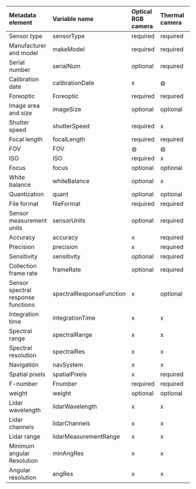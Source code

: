 |**Metadata element**|**Variable name**|**Optical RGB camera**|**Thermal camera**|**Point spectrometer**|**Imaging spectrometer**|**LiDAR**|
|:------|:------|:------|:------|:------|:------|:------|
|Sensor type|sensorType|required|required|required|required|required|
|Manufacturer and model|makeModel|required|required|required|required|required|
|Serial number|serialNum|optional|required|required|required|required|
|Calibration date|calibrationDate|x|◍|&#9677;|&#9677;|&#9677;|
|Foreoptic|Foreoptic|required|required|required|required|x|
|Image area and size|imageSize|optional|optional|x|x|x|
|Shutter speed|shutterSpeed|required|x|x|x|x|
|Focal length|focalLength|required|required|x|x|x|
|FOV|FOV|&#9677;|&#9677;|&#9677;|&#9677;|required|
|ISO|ISO|required|x|x|x|x|
|Focus|focus|optional|optional|x|optional|x|
|White balance|whiteBalance|optional|x|x|x|x|
|Quantization|quant|optional|optional|optional|optional|x|
|File format|fileFormat|required|required|required|required|required|
|Sensor measurement units|sensorUnits|optional|required|required|required|optional|
|Accuracy|accuracy|x|required|required|required|required|
|Precision|precision|x|required|required|required|required|
|Sensitivity|sensitivity|optional|required|required|required|optional|
|Collection frame rate|frameRate|optional|required|x|required|required|
|Sensor spectral response functions|spectralResponseFunction|x|optional|optional|optional|x|
|Integration time|integrationTime|x|x|optional|optional|x|
|Spectral range|spectralRange|x|x|optional|optional|x|
|Spectral resolution|spectralRes|x|x|optional|optional|x|
|Navigation|navSystem|x|x|optional|required|required|
|Spatial pixels|spatialPixels|x|required|x|required|x|
|F-number|Fnumber|required|required|x|optional|x|
|weight|weight|optional|optional|optional|optional|&#9677;|
|Lidar wavelength|lidarWavelength|x|x|x|x|required|
|Lidar channels|lidarChannels|x|x|x|x|required|
|Lidar range|lidarMeasurementRange|x|x|x|x|&#9677;|
|Minimum angular Resolution|minAngRes|x|x|x|x|&#9677;|
|Angular resolution|angRes|x|x|x|x|&#9677;|
